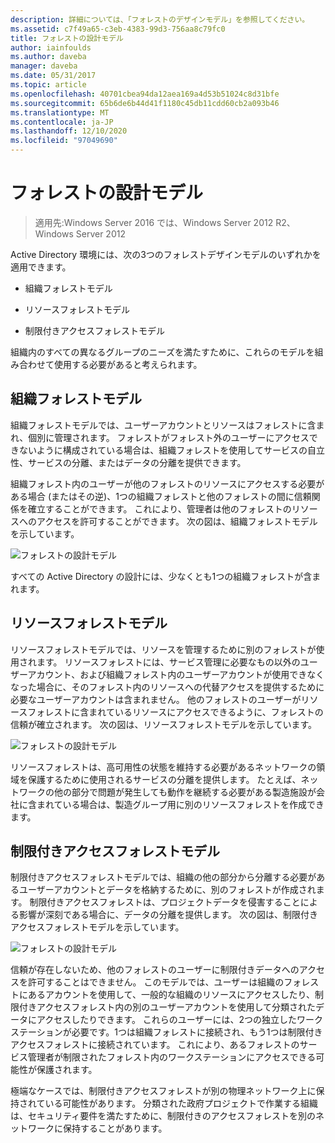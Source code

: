 ```yaml
---
description: 詳細については、「フォレストのデザインモデル」を参照してください。
ms.assetid: c7f49a65-c3eb-4383-99d3-756aa8c79fc0
title: フォレストの設計モデル
author: iainfoulds
ms.author: daveba
manager: daveba
ms.date: 05/31/2017
ms.topic: article
ms.openlocfilehash: 40701cbea94da12aea169a4d53b51024c8d31bfe
ms.sourcegitcommit: 65b6de6b44d41f1180c45db11cdd60cb2a093b46
ms.translationtype: MT
ms.contentlocale: ja-JP
ms.lasthandoff: 12/10/2020
ms.locfileid: "97049690"
---
```

# <a name="forest-design-models"></a>フォレストの設計モデル

>適用先:Windows Server 2016 では、Windows Server 2012 R2、Windows Server 2012

Active Directory 環境には、次の3つのフォレストデザインモデルのいずれかを適用できます。

-   組織フォレストモデル

-   リソースフォレストモデル

-   制限付きアクセスフォレストモデル

組織内のすべての異なるグループのニーズを満たすために、これらのモデルを組み合わせて使用する必要があると考えられます。

## <a name="organizational-forest-model"></a>組織フォレストモデル
組織フォレストモデルでは、ユーザーアカウントとリソースはフォレストに含まれ、個別に管理されます。 フォレストがフォレスト外のユーザーにアクセスできないように構成されている場合は、組織フォレストを使用してサービスの自立性、サービスの分離、またはデータの分離を提供できます。

組織フォレスト内のユーザーが他のフォレストのリソースにアクセスする必要がある場合 (またはその逆)、1つの組織フォレストと他のフォレストの間に信頼関係を確立することができます。 これにより、管理者は他のフォレストのリソースへのアクセスを許可することができます。 次の図は、組織フォレストモデルを示しています。

![フォレストの設計モデル](media/Forest-Design-Models/b1ddb47e-78a5-49c7-bb21-d7421b7b84b8.gif)

すべての Active Directory の設計には、少なくとも1つの組織フォレストが含まれます。

## <a name="resource-forest-model"></a>リソースフォレストモデル
リソースフォレストモデルでは、リソースを管理するために別のフォレストが使用されます。 リソースフォレストには、サービス管理に必要なもの以外のユーザーアカウント、および組織フォレスト内のユーザーアカウントが使用できなくなった場合に、そのフォレスト内のリソースへの代替アクセスを提供するために必要なユーザーアカウントは含まれません。 他のフォレストのユーザーがリソースフォレストに含まれているリソースにアクセスできるように、フォレストの信頼が確立されます。 次の図は、リソースフォレストモデルを示しています。

![フォレストの設計モデル](media/Forest-Design-Models/c0b348a6-958c-4fc5-9035-e2d2a54d5573.gif)

リソースフォレストは、高可用性の状態を維持する必要があるネットワークの領域を保護するために使用されるサービスの分離を提供します。 たとえば、ネットワークの他の部分で問題が発生しても動作を継続する必要がある製造施設が会社に含まれている場合は、製造グループ用に別のリソースフォレストを作成できます。

## <a name="restricted-access-forest-model"></a>制限付きアクセスフォレストモデル
制限付きアクセスフォレストモデルでは、組織の他の部分から分離する必要があるユーザーアカウントとデータを格納するために、別のフォレストが作成されます。 制限付きアクセスフォレストは、プロジェクトデータを侵害することによる影響が深刻である場合に、データの分離を提供します。 次の図は、制限付きアクセスフォレストモデルを示しています。

![フォレストの設計モデル](media/Forest-Design-Models/e49cfc8c-a58a-4386-93bd-d4a6ee00f89c.gif)

信頼が存在しないため、他のフォレストのユーザーに制限付きデータへのアクセスを許可することはできません。 このモデルでは、ユーザーは組織のフォレストにあるアカウントを使用して、一般的な組織のリソースにアクセスしたり、制限付きアクセスフォレスト内の別のユーザーアカウントを使用して分類されたデータにアクセスしたりできます。 これらのユーザーには、2つの独立したワークステーションが必要です。1つは組織フォレストに接続され、もう1つは制限付きアクセスフォレストに接続されています。 これにより、あるフォレストのサービス管理者が制限されたフォレスト内のワークステーションにアクセスできる可能性が保護されます。

極端なケースでは、制限付きアクセスフォレストが別の物理ネットワーク上に保持されている可能性があります。 分類された政府プロジェクトで作業する組織は、セキュリティ要件を満たすために、制限付きのアクセスフォレストを別のネットワークに保持することがあります。



